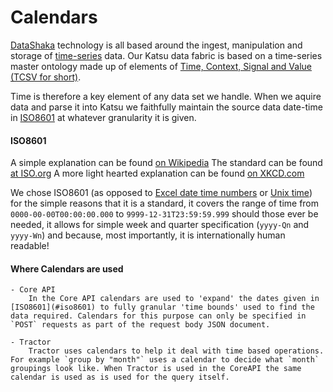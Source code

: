 # Calendars
[DataShaka](http://datashaka.com) technology is all based around the ingest, manipulation and storage of [time-series](http://en.wikipedia.org/wiki/Time_series) data. Our Katsu data fabric is based on a time-series master ontology made up of elements of [Time, Context, Signal and Value (TCSV for short)](http://www.datashaka.com/blog/techie/2013/11/what-is-tcsv).

Time is therefore a key element of any data set we handle. When we aquire data and parse it into Katsu we faithfully maintain the source data date-time in [ISO8601](#iso8601) at whatever granularity it is given.

#### <a id="iso8601">ISO8601</a>
A simple explanation can be found [on Wikipedia](http://www.iso.org/iso/iso8601 "ISO8601 Wikipedia Articles")
The standard can be found [at ISO.org](http://www.iso.org/iso/iso8601 "Purchase the standard here")
A more light hearted explanation can be found [on XKCD.com](http://xkcd.com/1179/ "To be honest, this sealed the deal on why we use ISO8601")

We chose ISO8601 (as opposed to [Excel date time numbers](http://excelribbon.tips.net/T011337_How_Excel_Stores_Dates_and_Times.html) or [Unix time](http://en.wikipedia.org/wiki/Unix_time)) for the simple reasons that it is a standard, it covers the range of time from `0000-00-00T00:00:00.000` to `9999-12-31T23:59:59.999` should those ever be needed, it allows for simple week and quarter specification (`yyyy-Qn` and `yyyy-Wn`) and because, most importantly, it is internationally human readable!

#### Where Calendars are used

	- Core API 
		In the Core API calendars are used to 'expand' the dates given in [ISO8601](#iso8601) to fully granular 'time bounds' used to find the data required. Calendars for this purpose can only be specified in `POST` requests as part of the request body JSON document.

	- Tractor
		Tractor uses calendars to help it deal with time based operations. For example `group by "month"` uses a calendar to decide what `month` groupings look like. When Tractor is used in the CoreAPI the same calendar is used as is used for the query itself.

